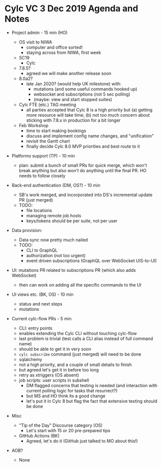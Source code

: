 # Cylc VC 3 Dec 2019 Agenda and Notes

- Project admin - 15 min (HO)
  - OS visit to NIWA
    - computer and office sorted!
    - staying across from NIWA, first week
  - SC19
    - Cylc 
  - 7.8.5?
    - agreed we will make another release soon
  - 8.0a2?
    - late Jan 2020? (would help UK milestone) with:
      - mutations (and some useful commands hooked up)
      - websocket and subscriptions (not 5 sec polling)
      - (maybe: view and start stopped suites)
  - Cylc FTE (etc.) TAG meeting
     - all parties accepted that Cylc 8 is a high priority but (a) getting more
       resource will take time; (b) not too much concern about sticking with
       7.8.x in production for a bit longer
  - Feb Workshop 
     - time to start making bookings
     - discuss and implement config name changes, and "unification"
     - revisit the Gantt chart 
     - finally decide Cylc 8.0 MVP priorities and best route to it

- Platforms support (TP)  - 10 min
  - plan: submit a bunch of small PRs for quick merge, which won't break
    anything but also won't do anything until the final PR. HO needs to
    follow closely

- Back-end authentication (DM, OS?) - 10 min
  - SB's work merged, and incorporated into DS's incremental update PR (just
    merged)
  - TODO:
    - file locations
    - managing remote job hosts
    - keys/tokens should be per suite, not per user
  
- Data provision:
  - Data sync now pretty much nailed
  - TODO:
    - CLI to GraphQL
    - authorization (not too urgent)
    - event driven subscriptions (GraphQL over WebSocket UIS-to-UI) 

- UI: mutations PR related to subscriptions PR (which also adds WebSocket)
   - then can work on adding all the specific commands to the UI

   
- UI views etc. (BK, OS) - 10 min
  - status and next steps
  - mutations

- Current cylc-flow PRs - 5 min
  - CLI: entry points
   - enables extending the Cylc CLI without touching cylc-flow
   - last problem is trivial (test calls a CLI alias instead of full command
     name)
   - should be able to get it in very soon
   - `cylc subscribe` command (just merged) will need to be done
  - sqlalchemy
   - not a high priority, and a couple of small details to finish
   - but agreed let's get it in before too long
  - retry as xtriggers (OS absent)
  - job scripts: user scripts in subshell
    - DM flagged concerns that testing is needed (and interaction with current
      polling logic for tasks that resurrect?)
    - but MS and HO think its a good change
    - let's put it in Cylc 8 but flag the fact that extensive testing should be
      done
 
- Misc
  - "Tip of the Day" Discourse category (OS)
    - Let's start with 15 or 20 pre-prepared tips
  - GitHub Actions (BK)
    - Agreed, let's do it (GitHub just talked to MO about this!)

- AOB?
  - None
